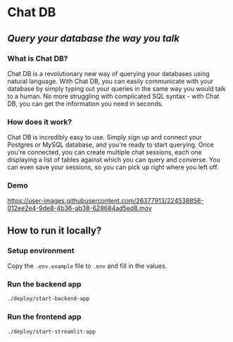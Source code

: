# Chat DB

## _Query your database the way you talk_

### What is Chat DB?

Chat DB is a revolutionary new way of querying your databases using natural language. With Chat DB, you can easily communicate with your database by simply typing out your queries in the same way you would talk to a human. No more struggling with complicated SQL syntax - with Chat DB, you can get the information you need in seconds.

### How does it work?

Chat DB is incredibly easy to use. Simply sign up and connect your Postgres or MySQL database, and you're ready to start querying. Once you're connected, you can create multiple chat sessions, each one displaying a list of tables against which you can query and converse. You can even save your sessions, so you can pick up right where you left off.

### Demo


https://user-images.githubusercontent.com/26377913/224538856-012ee2e4-9de8-4b36-ab38-628684ad5ed8.mov


## How to run it locally?

### Setup environment

Copy the `.env.example` file to `.env` and fill in the values.

### Run the backend app

```bash
./deploy/start-backend-app
```

### Run the frontend app

```bash
./deploy/start-streamlit-app
```
